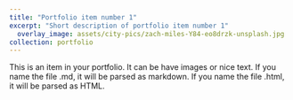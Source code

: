 ```yaml
---
title: "Portfolio item number 1"
excerpt: "Short description of portfolio item number 1"
  overlay_image: assets/city-pics/zach-miles-Y84-eo8drzk-unsplash.jpg
collection: portfolio
---
```


This is an item in your portfolio. It can be have images or nice text. If you name the file .md, it will be parsed as markdown. If you name the file .html, it will be parsed as HTML.
